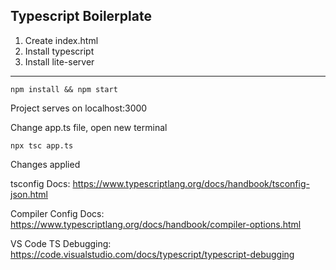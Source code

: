 ## Typescript Boilerplate

1. Create index.html
2. Install typescript
3. Install lite-server

---

`npm install && npm start`

Project serves on localhost:3000

Change app.ts file, open new terminal

`npx tsc app.ts`

Changes applied

tsconfig Docs: https://www.typescriptlang.org/docs/handbook/tsconfig-json.html

Compiler Config Docs: https://www.typescriptlang.org/docs/handbook/compiler-options.html

VS Code TS Debugging: https://code.visualstudio.com/docs/typescript/typescript-debugging
